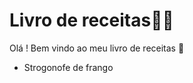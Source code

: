 # Livro de receitas:man_cook:

Olá ! Bem vindo ao meu livro de receitas :open_book:

- Strogonofe de frango











 
